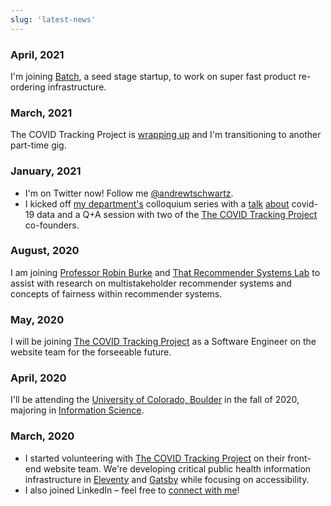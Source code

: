 ```yaml
---
slug: 'latest-news'
---
```


### April, 2021

I'm joining [Batch](https://getbatch.com), a seed stage startup, to work on super fast
product re-ordering infrastructure.

### March, 2021
The COVID Tracking Project is [wrapping up](https://covidtracking.com/analysis-updates/covid-tracking-project-end-march-7)
and I'm transitioning to another part-time gig.


### January, 2021
* I'm on Twitter now! Follow me [@andrewtschwartz](https://twitter.com/andrewtschwartz).
* I kicked off [my department's](https://www.colorado.edu/cmci/infoscience) colloquium
series with a [talk](https://twitter.com/neurdy/status/1352074959800197120)
[about](https://twitter.com/palen/status/1352010423663431681) covid-19 data and a Q+A
session with two of the [The COVID Tracking Project](https://covidtracking.com/) co-founders.

### August, 2020
I am joining [Professor Robin Burke](https://www.colorado.edu/cmci/people/college-leadership/robin-burke)
and [That Recommender Systems Lab](http://www.that-recsys-lab.net/) to assist
with research on multistakeholder recommender systems and concepts of fairness
within recommender systems.

### May, 2020

I will be joining [The COVID Tracking Project](https://covidtracking.com/) as a Software
Engineer on the website team for the forseeable future.

### April, 2020

I'll be attending the [University of Colorado, Boulder](https://www.colorado.edu/)
in the fall of 2020, majoring in [Information Science](https://www.colorado.edu/cmci/infoscience).

### March, 2020

- I started volunteering with [The COVID Tracking Project](https://covidtracking.com/)
on their front-end website team. We're developing critical public health
information infrastructure in [Eleventy](https://www.11ty.dev/) and
[Gatsby](https://www.gatsbyjs.org) while focusing on accessibility.
- I also joined LinkedIn – feel free to
[connect with me](https://www.linkedin.com/in/andrewtschwartz/)!


